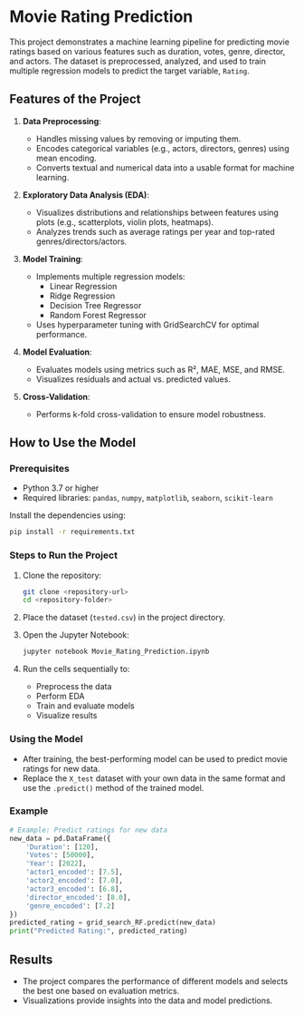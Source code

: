 # Movie Rating Prediction

This project demonstrates a machine learning pipeline for predicting movie ratings based on various features such as duration, votes, genre, director, and actors. The dataset is preprocessed, analyzed, and used to train multiple regression models to predict the target variable, `Rating`.

## Features of the Project

1. **Data Preprocessing**:
   - Handles missing values by removing or imputing them.
   - Encodes categorical variables (e.g., actors, directors, genres) using mean encoding.
   - Converts textual and numerical data into a usable format for machine learning.

2. **Exploratory Data Analysis (EDA)**:
   - Visualizes distributions and relationships between features using plots (e.g., scatterplots, violin plots, heatmaps).
   - Analyzes trends such as average ratings per year and top-rated genres/directors/actors.

3. **Model Training**:
   - Implements multiple regression models:
     - Linear Regression
     - Ridge Regression
     - Decision Tree Regressor
     - Random Forest Regressor
   - Uses hyperparameter tuning with GridSearchCV for optimal performance.

4. **Model Evaluation**:
   - Evaluates models using metrics such as R², MAE, MSE, and RMSE.
   - Visualizes residuals and actual vs. predicted values.

5. **Cross-Validation**:
   - Performs k-fold cross-validation to ensure model robustness.

## How to Use the Model

### Prerequisites
- Python 3.7 or higher
- Required libraries: `pandas`, `numpy`, `matplotlib`, `seaborn`, `scikit-learn`

Install the dependencies using:
```bash
pip install -r requirements.txt
```

### Steps to Run the Project
1. Clone the repository:
   ```bash
   git clone <repository-url>
   cd <repository-folder>
   ```

2. Place the dataset (`tested.csv`) in the project directory.

3. Open the Jupyter Notebook:
   ```bash
   jupyter notebook Movie_Rating_Prediction.ipynb
   ```

4. Run the cells sequentially to:
   - Preprocess the data
   - Perform EDA
   - Train and evaluate models
   - Visualize results

### Using the Model
- After training, the best-performing model can be used to predict movie ratings for new data.
- Replace the `X_test` dataset with your own data in the same format and use the `.predict()` method of the trained model.

### Example
```python
# Example: Predict ratings for new data
new_data = pd.DataFrame({
    'Duration': [120],
    'Votes': [50000],
    'Year': [2022],
    'actor1_encoded': [7.5],
    'actor2_encoded': [7.0],
    'actor3_encoded': [6.8],
    'director_encoded': [8.0],
    'genre_encoded': [7.2]
})
predicted_rating = grid_search_RF.predict(new_data)
print("Predicted Rating:", predicted_rating)
```

## Results
- The project compares the performance of different models and selects the best one based on evaluation metrics.
- Visualizations provide insights into the data and model predictions.

